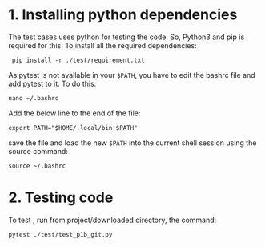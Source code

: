 
# 1. Installing python dependencies

The test cases uses python for testing the code. So, Python3 and pip is required for this.  To install all the required dependencies:
```
 pip install -r ./test/requirement.txt
```
As pytest is not available in your `$PATH`, you have to edit the bashrc file and add pytest to it. To do this:
```
nano ~/.bashrc 
```
Add the below line to the end of the file:
```
export PATH="$HOME/.local/bin:$PATH"
```
save the file and load the new `$PATH` into the current shell session using the source command:
```
source ~/.bashrc
``` 
# 2. Testing code

To test , run from project/downloaded directory, the command:
```
pytest ./test/test_p1b_git.py
```
